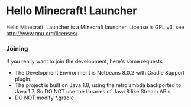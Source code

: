 # Hello Minecraft! Launcher
Hello Minecraft! Launcher is a Minecraft launcher.
License is GPL v3, see http://www.gnu.org/licenses/.

### Joining
If you really want to join the development, here's some requests.
* The Development Environment is Netbeans 8.0.2 with Gradle Support plugin.
* The project is built on Java 1.8, using the retrolambda backported to Java 1.7. So DO NOT use the libraries of Java 8 like Stream APIs.
* DO NOT modify *.gradle.
